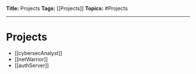 **Title:** Projects
**Tags:** [[Projects]]
**Topics:** #Projects

---
# Projects
- [[cybersecAnalyst]]
- [[netWarrior]]
- [[authServer]]